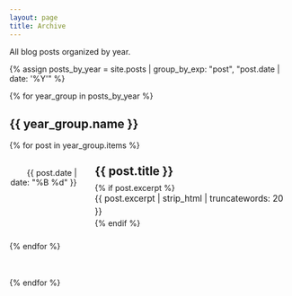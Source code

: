 ```yaml
---
layout: page
title: Archive
---
```


All blog posts organized by year.

{% assign posts_by_year = site.posts | group_by_exp: "post", "post.date | date: '%Y'" %}

{% for year_group in posts_by_year %}
## {{ year_group.name }}

<div class="archive-year">
  {% for post in year_group.items %}
  <article class="archive-post">
    <div class="archive-date">
      <time datetime="{{ post.date | date_to_xmlschema }}">{{ post.date | date: "%B %d" }}</time>
    </div>
    <div class="archive-content">
      <h3><a href="{{ post.url | relative_url }}">{{ post.title }}</a></h3>
      {% if post.excerpt %}
      <p class="archive-excerpt">{{ post.excerpt | strip_html | truncatewords: 20 }}</p>
      {% endif %}
    </div>
  </article>
  {% endfor %}
</div>
{% endfor %}

<style>
.archive-year {
  margin-bottom: 3rem;
}

.archive-post {
  display: grid;
  grid-template-columns: 120px 1fr;
  gap: 2rem;
  padding: 1.5rem 0;
  border-bottom: 1px solid var(--color-border);
}

.archive-post:last-child {
  border-bottom: none;
}

.archive-date {
  font-family: var(--font-mono);
  font-size: 0.9rem;
  color: var(--color-text-muted);
  text-align: right;
  padding-top: 0.5rem;
}

.archive-content h3 {
  margin: 0 0 0.5rem 0;
  font-size: 1.3rem;
  line-height: 1.3;
}

.archive-content h3 a {
  color: var(--color-text-primary);
  text-decoration: none;
}

.archive-content h3 a:hover {
  color: var(--color-accent-primary);
}

.archive-excerpt {
  color: var(--color-text-secondary);
  margin: 0;
  font-size: 0.95rem;
  line-height: 1.5;
}

@media (max-width: 768px) {
  .archive-post {
    grid-template-columns: 1fr;
    gap: 1rem;
  }

  .archive-date {
    text-align: left;
    padding-top: 0;
  }
}
</style>
